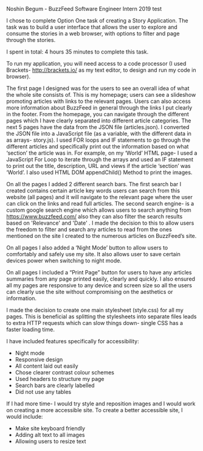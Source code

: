 Noshin Begum - BuzzFeed Software Engineer Intern 2019 test

I chose to complete Option One task of creating a Story Application. The task was to build a user interface that allows the user to explore and consume the stories in a web browser, with options to filter and page through the stories.

I spent in total: 4 hours 35 minutes to complete this task.

To run my application, you will need access to a code processor (I used Brackets- http://brackets.io/ as my text editor, to design and run my code in browser).

The first page I designed was for the users to see an overall idea of what the whole site consists of. This is my homepage; users can see a slideshow promoting articles with links to the relevant pages. Users can also access more information about BuzzFeed in general through the links I put clearly in the footer. From the homepage, you can navigate through the different pages which I have clearly separated into different article categories. 
The next 5 pages have the data from the JSON file (articles.json). I converted the JSON file into a JavaScript file (as a variable, with the different data in as arrays- story.js). 
I used FOR loops and IF statements to go through the different articles and specifically print out the information based on what ‘section’ the article was in. For example, on my ‘World’ HTML page- I used a JavaScript For Loop to iterate through the arrays and used an IF statement to print out the title, description, URL and views if the article ‘section’ was ‘World’. I also used HTML DOM appendChild() Method to print the images. 

On all the pages I added 2 different search bars. The first search bar I created contains certain article key words users can search from this website (all pages) and it will navigate to the relevant page where the user can click on the links and read full articles. The second search engine- is a custom google search engine which allows users to search anything from https://www.buzzfeed.com/ also they can also filter the search results based on 'Relevance' and 'Date' . I made the decision to this to allow users the freedom to filter and search any articles to read from the ones mentioned on the site I created to the numerous articles on BuzzFeed’s site. 

On all pages I also added a ‘Night Mode’ button to allow users to comfortably and safely use my site. It also allows user to save certain devices power when switching to night mode. 

On all pages I included a “Print Page” button for users to have any articles summaries from any page printed easily, clearly and quickly.
I also ensured all my pages are responsive to any device and screen size so all the users can clearly use the site without compromising on the aesthetics or information.

I made the decision to create one main stylesheet (style.css) for all my pages. This is beneficial as splitting the stylesheets into separate files leads to extra HTTP requests which can slow things down- single CSS has a faster loading time.

I have included features specifically for accessibility:
-	Night mode
-	Responsive design
-	All content laid out easily
-	Chose clearer contrast colour schemes
-	Used headers to structure my page
-	Search bars are clearly labelled
-	Did not use any tables

If I had more time- I would try style and reposition images and I would work on creating a more accessible site. To create a better accessible site, I would include:
-	Make site keyboard friendly
-	Adding alt text to all images
-	Allowing users to resize text